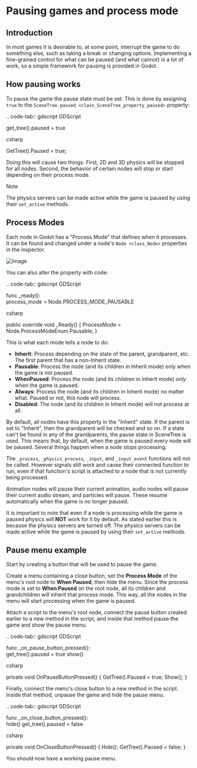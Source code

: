 # Pausing games and process mode

## Introduction

In most games it is desirable to, at some point, interrupt the game to
do something else, such as taking a break or changing options.
Implementing a fine-grained control for what can be paused (and what
cannot) is a lot of work, so a simple framework for pausing is provided
in Godot.

## How pausing works

To pause the game the pause state must be set. This is done by assigning
`true` to the `SceneTree.paused <class_SceneTree_property_paused>`
property:

.. code-tab:: gdscript GDScript

get\_tree().paused = true

csharp

GetTree().Paused = true;

Doing this will cause two things. First, 2D and 3D physics will be
stopped for all nodes. Second, the behavior of certain nodes will stop
or start depending on their process mode.

Note

The physics servers can be made active while the game is paused by using
their `set_active` methods.

## Process Modes

Each node in Godot has a "Process Mode" that defines when it processes.
It can be found and changed under a node's `Node <class_Node>`
properties in the inspector.

![image](img/pausemode.webp)

You can also alter the property with code:

.. code-tab:: gdscript GDScript

func \_ready():  
process\_mode = Node.PROCESS\_MODE\_PAUSABLE

csharp

public override void \_Ready() { ProcessMode =
Node.ProcessModeEnum.Pausable; }

This is what each mode tells a node to do:

-   **Inherit**: Process depending on the state of the parent,
    grandparent, etc. The first parent that has a non-Inherit state.
-   **Pausable**: Process the node (and its children in Inherit mode)
    only when the game is not paused.
-   **WhenPaused**: Process the node (and its children in Inherit mode)
    *only* when the game is paused.
-   **Always**: Process the node (and its children in Inherit mode) no
    matter what. Paused or not, this node will process.
-   **Disabled**: The node (and its children in Inherit mode) will not
    process at all.

By default, all nodes have this property in the "Inherit" state. If the
parent is set to "Inherit", then the grandparent will be checked and so
on. If a state can't be found in any of the grandparents, the pause
state in SceneTree is used. This means that, by default, when the game
is paused every node will be paused. Several things happen when a node
stops processing.

The `_process`, `_physics_process`, `_input`, and `_input_event`
functions will not be called. However signals still work and cause their
connected function to run, even if that function's script is attached to
a node that is not currently being processed.

Animation nodes will pause their current animation, audio nodes will
pause their current audio stream, and particles will pause. These resume
automatically when the game is no longer paused.

It is important to note that even if a node is processing while the game
is paused physics will **NOT** work for it by default. As stated earlier
this is because the physics servers are turned off. The physics servers
can be made active while the game is paused by using their `set_active`
methods.

## Pause menu example

Start by creating a button that will be used to pause the game.

Create a menu containing a close button, set the **Process Mode** of the
menu's root node to **When Paused**, then hide the menu. Since the
process mode is set to **When Paused** on the root node, all its
children and grandchildren will inherit that process mode. This way, all
the nodes in the menu will start processing when the game is paused.

Attach a script to the menu's root node, connect the pause button
created earlier to a new method in the script, and inside that method
pause the game and show the pause menu.

.. code-tab:: gdscript GDScript

func \_on\_pause\_button\_pressed():  
get\_tree().paused = true show()

csharp

private void OnPauseButtonPressed() { GetTree().Paused = true; Show(); }

Finally, connect the menu's close button to a new method in the script.
Inside that method, unpause the game and hide the pause menu.

.. code-tab:: gdscript GDScript

func \_on\_close\_button\_pressed():  
hide() get\_tree().paused = false

csharp

private void OnCloseButtonPressed() { Hide(); GetTree().Paused = false;
}

You should now have a working pause menu.
